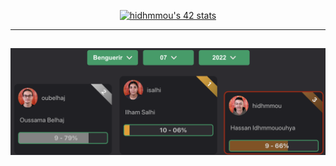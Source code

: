 <p align="center">
<a href="https://github.com/ft-killua"><img src="https://badge42.vercel.app/api/v2/cl9d5ri2i00210gmlhhorlng9/stats?cursusId=9&coalitionId=piscine" alt="hidhmmou's 42 stats" /></a>
</p>


---
![1337](https://github.com/ft-killua/1337/blob/main/imgs/top%203%20pool%2007:08:2022%20benguerir.png)
---
